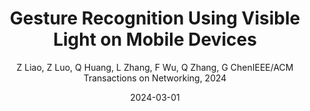 ---
title: "Gesture Recognition Using Visible Light on Mobile Devices"
collection: publications
permalink: "/publication/2024-03-01"
excerpt: "In-air gesture control extends a touch screen and enables contactless interaction, thus has become a popular research direction in the past few years. Prior work has implemented this functionality based on cameras, acoustic signals, and Wi-Fi via existing hardware on commercial devices. However, these methods have low user acceptance. Solutions based on cameras and acoustic signals raise privacy concerns, while WiFi-based solutions are vulnerable to background noise. As a result, these methods are not commercialized and recent flagship smartphones have implemented in-air gesture recognition by adding extra hardware on-board, such as mmWave radar and depth camera. The question is, can we support in-air gesture control on legacy devices without any hardware modifications? To answer this question, in this work, we propose, an in-air gesture recognition system leveraging the screen and ambient light …"
date: "2024-03-01"
venue: "IEEE/ACM Transactions on Networking, 2024"
paperurl: 
author: "Z Liao, Z Luo, Q Huang, L Zhang, F Wu, Q Zhang, G ChenIEEE/ACM Transactions on Networking, 2024"
poster:
remark:
---